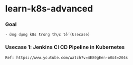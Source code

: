 # learn-k8s-advanced
### Goal
    - ứng dụng k8s trong thực tế (Usecase)

### Usecase 1: Jenkins CI CD Pipeline in Kubernetes
    Ref: https://www.youtube.com/watch?v=4E80gEen-o0&t=204s
